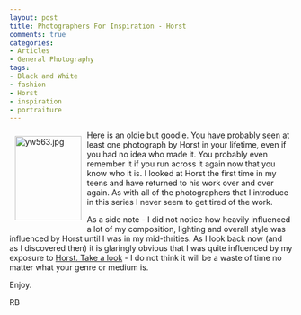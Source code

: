 ```yaml
---
layout: post
title: Photographers For Inspiration - Horst
comments: true
categories:
- Articles
- General Photography
tags:
- Black and White
- fashion
- Horst
- inspiration
- portraiture
---
```

<a rel="lightbox" href="/wp-content/uploads/2010/01/yw563.jpg"><img title="yw563.jpg" src="/wp-content/uploads/2010/01/.thumbs/.yw563.jpg" border="0" alt="yw563.jpg" hspace="10" vspace="10" width="118" height="150" align="left" /></a>Here is an oldie but goodie. You have probably seen at least one photograph by Horst in your lifetime, even if you had no idea who made it. You probably even remember it if you run across it again now that you know who it is. I looked at Horst the first time in my teens and have returned to his work over and over again. As with all of the photographers that I introduce in this series I never seem to get tired of the work.

As a side note - I did not notice how heavily influenced a lot of my composition, lighting and overall style was influenced by Horst until I was in my mid-thrities. As I look back now (and as I discovered then) it is glaringly obvious that I was quite influenced by my exposure to <a href="http://www.horstphorst.com/">Horst. Take a look</a> - I do not think it will be a waste of time no matter what your genre or medium is.

Enjoy.

RB